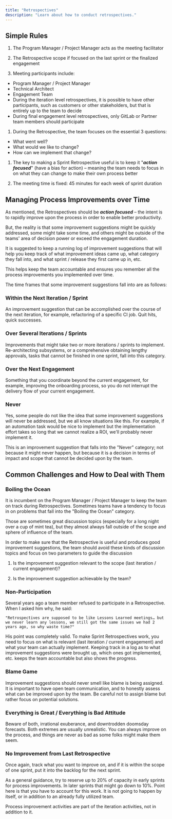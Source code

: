 ```yaml
---
title: "Retrospectives"
description: "Learn about how to conduct retrospectives."
---
```


## Simple Rules

1. The Program Manager / Project Manager acts as the meeting facilitator

1. The Retrospective scope if focused on the last sprint or the finalized engagement

1. Meeting participants include:

* Program Manager / Project Manager
* Technical Architect
* Engagement Team
* During the iteration level retrospectives, it is possible to have other participants, such as customers or other stakeholders, but that is entirely up to the team to decide
* During final engagement level retrospectives, only GitLab or Partner team members should participate

1. During the Retrospective, the team focuses on the essential 3 questions:

* What went well?
* What would we like to change?
* How can we implement that change?

1. The key to making a Sprint Retrospective useful is to keep it "**_action focused_**" (have a bias for action) – meaning the team needs to focus in on what they can change to make their own process better

1. The meeting time is fixed: 45 minutes for each week of sprint duration

## Managing Process Improvements over Time

As mentioned, the Retrospectives should be **_action focused_** – the intent is to rapidly improve upon the process in order to enable better productivity.

But, the reality is that some improvement suggestions might be quickly addressed, some might take some time, and others might be outside of the teams' area of decision power or exceed the engagement duration.

It is suggested to keep a running log of improvement suggestions that will help you keep track of what improvement ideas came up, what category they fall into, and what sprint / release they first came up in, etc.

This helps keep the team accountable and ensures you remember all the process improvements you implemented over time.

The time frames that some improvement suggestions fall into are as follows:

### Within the Next Iteration / Sprint

An improvement suggestion that can be accomplished over the course of the next iteration, for example, refactoring of a specific CI job. Quit hits, quick successes.

### Over Several Iterations / Sprints

Improvements that might take two or more iterations / sprints to implement. Re-architecting subsystems, or a comprehensive obtaining lengthy approvals, tasks that cannot be finished in one sprint, fall into this category.

### Over the Next Engagement

Something that you coordinate beyond the current engagement, for example, improving the onboarding process, so you do not interrupt the delivery flow of your current engagement.

### Never

Yes, some people do not like the idea that some improvement suggestions will never be addressed, but we all know situations like this. For example, if an automation task would be nice to implement but the implementation effort takes so long that we cannot realize a ROI, we'll probably never implement it.

This is an improvement suggestion that falls into the "Never" category; not because it might never happen, but because it is a decision in terms of impact and scope that cannot be decided upon by the team.

## Common Challenges and How to Deal with Them

### Boiling the Ocean

It is incumbent on the Program Manager / Project Manager to keep the team on track during Retrospectives. Sometimes teams have a tendency to focus in on problems that fall into the "Boiling the Ocean" category.

Those are sometimes great discussion topics (especially for a long night over a cup of mint tea), but they almost always fall outside of the scope and sphere of influence of the team.

In order to make sure that the Retrospective is useful and produces good improvement suggestions, the team should avoid these kinds of discussion topics and focus on two parameters to guide the discussion

1. Is the improvement suggestion relevant to the scope (last iteration / current engagement)?

1. Is the improvement suggestion achievable by the team?

### Non-Participation

Several years ago a team member refused to participate in a Retrospective. When I asked him why, he said:

`"Retrospectives are supposed to be like Lessons Learned meetings… but we never learn any lessons, we still got the same issues we had 2 years ago, so why waste time?"`

His point was completely valid. To make Sprint Retrospectives work, you need to focus on what is relevant (last iteration / current engagement) and what your team can actually implement. Keeping track in a log as to what improvement suggestions were brought up, which ones got implemented, etc. keeps the team accountable but also shows the progress.

### Blame Game

Improvement suggestions should never smell like blame is being assigned. It is important to have open team communication, and to honestly assess what can be improved upon by the team. Be careful not to assign blame but rather focus on potential solutions.

### Everything is Great / Everything is Bad Attitude

Beware of both, irrational exuberance, and downtrodden doomsday forecasts. Both extremes are usually unrealistic. You can always improve on the process, and things are never as bad as some folks might make them seem.

### No Improvement from Last Retrospective

Once again, track what you want to improve on, and if it is within the scope of one sprint, put it into the backlog for the next sprint.

As a general guidance, try to reserve up to 20% of capacity in early sprints for process improvements. In later sprints that might go down to 10%. Point here is that you have to account for this work. It is not going to happen by itself, or in addition to an already fully utilized team.

Process improvement activities are part of the iteration activities, not in addition to it.
